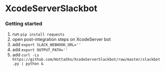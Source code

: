 # XcodeServerSlackbot

### Getting started

1) run `pip install requests`
2) open post-integration steps on XcodeServer bot
3) add `export SLACK_WEBHOOK_URL=''`
4) add `export OUTPUT_PATH=''`
5) add `curl -Ls https://github.com/HottaSho/XcodeServerSlackbot/raw/master/slackbot.py | python &`

